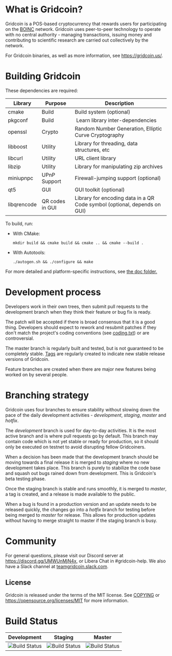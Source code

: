 What is Gridcoin?
=================

Gridcoin is a POS-based cryptocurrency that rewards users for participating on the [BOINC](https://boinc.berkeley.edu/) network.
Gridcoin uses peer-to-peer technology to operate with no central authority - managing transactions, issuing money and contributing to scientific research are carried out collectively by the network.

For Gridcoin binaries, as well as more information, see https://gridcoin.us/.

Building Gridcoin
=================

These dependencies are required:

 Library      | Purpose          | Description
 -------------|------------------|----------------------------------------------------------------
 cmake        | Build            | Build system (optional)
 pkgconf      | Build            | Learn library inter-dependencies
 openssl      | Crypto           | Random Number Generation, Elliptic Curve Cryptography
 libboost     | Utility          | Library for threading, data structures, etc
 libcurl      | Utility          | URL client library
 libzip       | Utility          | Library for manipulating zip archives
 miniupnpc    | UPnP Support     | Firewall-jumping support (optional)
 qt5          | GUI              | GUI toolkit (optional)
 libqrencode  | QR codes in GUI  | Library for encoding data in a QR Code symbol (optional, depends on GUI)

To build, run:

* With CMake:

  `mkdir build && cmake build && cmake .. && cmake --build .`

* With Autotools:

  `./autogen.sh && ./configure && make`

For more detailed and platform-specific instructions, see [the doc folder.](doc/)

Development process
===================

Developers work in their own trees, then submit pull requests to the
development branch when they think their feature or bug fix is ready.

The patch will be accepted if there is broad consensus that it is a
good thing. Developers should expect to rework and resubmit patches
if they don't match the project's coding conventions (see [coding.txt](doc/coding.txt))
or are controversial.

The master branch is regularly built and tested, but is not guaranteed
to be completely stable. [Tags](https://github.com/gridcoin-community/Gridcoin-Research/tags) are regularly created to indicate new
stable release versions of Gridcoin.

Feature branches are created when there are major new features being
worked on by several people.

Branching strategy
==================

Gridcoin uses four branches to ensure stability without slowing down
the pace of the daily development activities - *development*, *staging*, *master*
and *hotfix*.

The *development* branch is used for day-to-day activities. It is the most
active branch and is where pull requests go by default. This branch may contain
code which is not yet stable or ready for production, so it should only be
executed on testnet to avoid disrupting fellow Gridcoiners.

When a decision has been made that the development branch should be moving
towards a final release it is merged to *staging* where no new development
takes place. This branch is purely to stabilize the code base and squash out
bugs rained down from development. This is Gridcoin's beta testing phase.

Once the staging branch is stable and runs smoothly, it is merged to *master*, a tag is created,
and a release is made available to the public.

When a bug is found in a production version and an update needs to be
released quickly, the changes go into a *hotfix* branch for testing before
being merged to *master* for release. This allows for production updates without having to merge straight to
master if the staging branch is busy.

Community
=========

For general questions, please visit our Discord server at https://discord.gg/UMWUnMjN4x, or Libera Chat in #gridcoin-help. We also have a Slack channel at [teamgridcoin.slack.com](https://join.slack.com/t/teamgridcoin/shared_invite/zt-3s81akww-GHt~_KvtxfhxUgi3yW3~Bg).

License
-------

Gridcoin is released under the terms of the MIT license. See [COPYING](COPYING) or https://opensource.org/licenses/MIT for more
information.

Build Status
============

| Development                                                                                                                            | Staging                                                                                                                            | Master                                                                                                                            |
|----------------------------------------------------------------------------------------------------------------------------------------|------------------------------------------------------------------------------------------------------------------------------------|-----------------------------------------------------------------------------------------------------------------------------------|
| ![Build Status](https://github.com/gridcoin-community/Gridcoin-Research/actions/workflows/ci.yml/badge.svg?branch=development) | ![Build Status](https://github.com/gridcoin-community/Gridcoin-Research/actions/workflows/ci.yml/badge.svg?branch=staging) | ![Build Status](https://github.com/gridcoin-community/Gridcoin-Research/actions/workflows/ci.yml/badge.svg?branch=master) |
